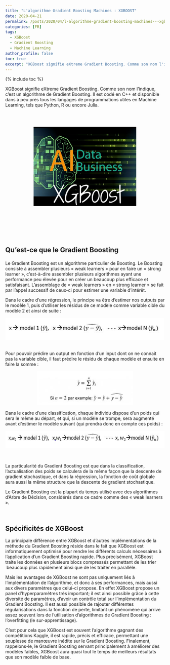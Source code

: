 ```yaml
---
title: "L'algorithme Gradient Boosting Machines : XGBOOST"
date: 2020-04-21
permalink: /posts/2020/04/l-algorithme-gradient-boosting-machines---xgboost
categories: [FR]
tags:
  - XGBoost
  - Gradient Boosting
  - Machine Learning
author_profile: false
toc: true
excerpt: "XGBoost signifie eXtreme Gradient Boosting. Comme son nom l'indique, c'est un algorithme de Gradient Boosting. Il est codé en C++ et disponible dans à peu près tous les langages de programmations utiles en Machine Learning, tels que Python, R ou encore Julia."
---
```


{% include toc %}

<p>XGBoost signifie eXtreme Gradient Boosting. Comme son nom l&rsquo;indique, c&rsquo;est un algorithme de Gradient Boosting. Il est cod&eacute; en C++ et disponible dans &agrave; peu pr&egrave;s tous les langages de programmations utiles en Machine Learning, tels que Python, R ou encore Julia.</p>



<p>&nbsp;</p>



<h2 style="text-align:center"><img alt="" src="/images/media/uploads/2020/04/21/xgboost1.JPG" style="height:250px; width:330px" /></h2>



<h2><br />

&nbsp;<br />

<strong>Qu&rsquo;est-ce que le Gradient Boosting</strong></h2>



<p>Le Gradient Boosting est un algorithme particulier de Boosting. Le Boosting consiste &agrave; assembler plusieurs &laquo; weak learners &raquo; pour en faire un &laquo; strong learner &raquo;, c&rsquo;est-&agrave;-dire assembler plusieurs algorithmes ayant une performance peu &eacute;lev&eacute;e pour en cr&eacute;er un beaucoup plus efficace et satisfaisant. L&rsquo;assemblage de &laquo; weak learners &raquo; en &laquo; strong learner &raquo; se fait par l&rsquo;appel successif de ceux-ci pour estimer une variable d&rsquo;int&eacute;r&ecirc;t.</p>



<p>Dans le cadre d&rsquo;une r&eacute;gression, le principe va &ecirc;tre d&rsquo;estimer nos outputs par le mod&egrave;le 1, puis d&rsquo;utiliser les r&eacute;sidus de ce mod&egrave;le comme variable cible du mod&egrave;le 2 et ainsi de suite :&nbsp;</p>



<p><img alt="" src="/images/media/uploads/2020/04/21/capture.JPG" style="height:70px; width:502px" />&nbsp;<br />

Pour pouvoir pr&eacute;dire un output en fonction d&rsquo;un input dont on ne connait pas la variable cible, il faut pr&eacute;dire le r&eacute;sidu de chaque mod&egrave;le et ensuite en faire la somme :</p>



<p style="text-align:center"><img alt="" src="/images/media/uploads/2020/04/21/capture1.JPG" style="height:106px; width:302px" /></p>



<p>Dans le cadre d&rsquo;une classification, chaque individu dispose d&rsquo;un poids qui sera le m&ecirc;me au d&eacute;part, et qui, si un mod&egrave;le se trompe, sera augment&eacute; avant d&rsquo;estimer le mod&egrave;le suivant (qui prendra donc en compte ces poids) :</p>



<p><img alt="" src="/images/media/uploads/2020/04/21/capture2_3ZE0i4z.JPG" style="height:54px; width:580px" /></p>



<p><br />

La particularit&eacute; du Gradient Boosting est que dans la classification, l&rsquo;actualisation des poids se calculera de la m&ecirc;me fa&ccedil;on que la descente de gradient stochastique, et dans la r&eacute;gression, la fonction de co&ucirc;t globale aura aussi la m&ecirc;me structure que la descente de gradient stochastique.</p>



<p>Le Gradient Boosting est la plupart du temps utilis&eacute; avec des algorithmes d&rsquo;Arbre de D&eacute;cision, consid&eacute;r&eacute;s dans ce cadre comme des &laquo; weak learners &raquo;.</p>



<p>&nbsp;</p>



<h2><strong>Sp&eacute;cificit&eacute;s de XGBoost</strong></h2>



<p>La principale diff&eacute;rence entre XGBoost et d&rsquo;autres impl&eacute;mentations de la m&eacute;thode du Gradient Boosting r&eacute;side dans le fait que XGBoost est informatiquement optimis&eacute; pour rendre les diff&eacute;rents calculs n&eacute;cessaires &agrave; l&rsquo;application d&rsquo;un Gradient Boosting rapide. Plus pr&eacute;cis&eacute;ment, XGBoost traite les donn&eacute;es en plusieurs blocs compress&eacute;s permettant de les trier &nbsp;beaucoup plus rapidement ainsi que de les traiter en parall&egrave;le.</p>



<p>Mais les avantages de XGBoost ne sont pas uniquement li&eacute;s &agrave; l&rsquo;impl&eacute;mentation de l&rsquo;algorithme, et donc &agrave; ses performances, mais aussi aux divers param&egrave;tres que celui-ci propose. En effet XGBoost propose un panel d&rsquo;hyperparam&egrave;tres tr&egrave;s important;&nbsp;il est ainsi possible gr&acirc;ce &agrave; cette diversit&eacute; de param&egrave;tres, d&rsquo;avoir un contr&ocirc;le total sur l&rsquo;impl&eacute;mentation du Gradient Boosting. Il est aussi possible de rajouter diff&eacute;rentes r&eacute;gularisations dans la fonction de perte, limitant un ph&eacute;nom&egrave;ne qui arrive assez souvent lors de l&rsquo;utilisation d&rsquo;algorithmes de Gradient Boosting : l&rsquo;overfitting (le sur-apprentissage).</p>



<p>C&rsquo;est pour cela que XGBoost est souvent l&rsquo;algorithme gagnant des comp&eacute;titions Kaggle, il est rapide, pr&eacute;cis et efficace, permettant une souplesse de man&oelig;uvre in&eacute;dite sur le Gradient Boosting. Finalement, rappelons-le, le Gradient Boosting servant principalement &agrave; am&eacute;liorer des mod&egrave;les faibles, XGBoost aura quasi tout le temps de meilleurs r&eacute;sultats que son mod&egrave;le faible de base.</p>
